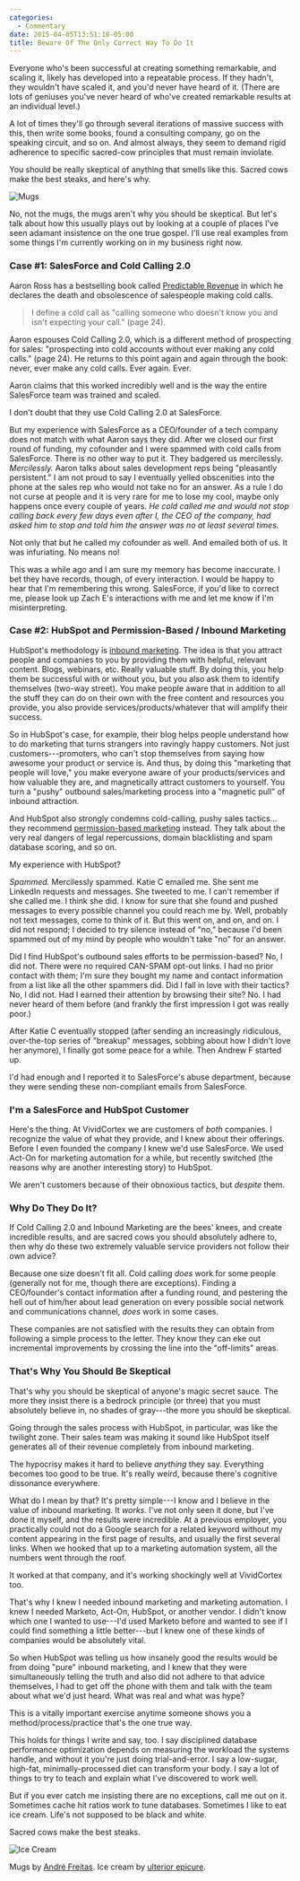 ```yaml
---
categories:
  - Commentary
date: 2015-04-05T13:51:18-05:00
title: Beware Of The Only Correct Way To Do It
---
```


Everyone who's been successful at creating something remarkable, and scaling it,
likely has developed into a repeatable process. If they hadn't, they wouldn't
have scaled it, and you'd never have heard of it. (There are lots of geniuses
you've never heard of who've created remarkable results at an individual level.)

A lot of times they'll go through several iterations of massive success with
this, then write some books, found a consulting company, go on the speaking
circuit, and so on. And almost always, they seem to demand rigid adherence to
specific sacred-cow principles that must remain inviolate.

You should be really skeptical of anything that smells like this. Sacred cows
make the best steaks, and here's why.

![Mugs](/media/2015/04/mugs.jpg)

<!--more-->

No, not the mugs, the mugs aren't why you should be skeptical. But let's talk
about how this usually plays out by looking at a couple of places I've seen
adamant insistence on the one true gospel.  I'll use real examples from some
things I'm currently working on in my business right now.

### Case #1: SalesForce and Cold Calling 2.0

Aaron Ross has a bestselling book called [Predictable
Revenue](http://www.amazon.com/Predictable-Revenue-Business-Practices-Salesforce-com/dp/0984380213/?tag=xaprb-20) in which he
declares the death and obsolescence of salespeople making cold calls.

> I define a cold call as "calling someone who doesn't know you and isn't
> expecting your call." (page 24).

Aaron espouses Cold Calling 2.0, which is a different method of prospecting for
sales: "prospecting into cold accounts without ever making any cold calls."
(page 24). He returns to this point again and again through the book: never,
ever make any cold calls. Ever again. Ever.

Aaron claims that this worked incredibly well and is the way the entire
SalesForce team was trained and scaled.

I don't doubt that they use Cold Calling 2.0 at SalesForce.

But my experience with SalesForce as a CEO/founder of a tech company does
not match with what Aaron says they did. After we closed our first round of
funding, my cofounder and I were spammed with cold calls from SalesForce.
There is no other way to put it. They badgered us mercilessly. *Mercilessly.*
Aaron talks about sales development reps being "pleasantly persistent." I am not
proud to say I eventually yelled obscenities into the phone at the sales rep who
would not take no for an answer. As a rule I do not curse at people and it is
very rare for me to lose my cool, maybe only happens once every couple of years.
*He cold called me and would not stop calling back every few days even after I,
the CEO of the company, had asked him to stop and told him the answer was no at
least several times.*

Not only that but he called my cofounder as well. And emailed both of us. It was
infuriating. No means no!

This was a while ago and I am sure my memory has become inaccurate. I bet they
have records, though, of every interaction. I would be happy to hear that I'm
remembering this wrong. SalesForce, if you'd like to correct me, please look
up Zach E's interactions with me and let me know if I'm misinterpreting.

### Case #2: HubSpot and Permission-Based / Inbound Marketing

HubSpot's methodology is [inbound
marketing](http://www.hubspot.com/inbound-marketing). The idea is that you attract
people and companies to you by providing them with helpful, relevant
content. Blogs, webinars, etc. Really valuable stuff. By doing this, you
help them be successful with or without you, but you also ask them to
identify themselves (two-way street). You make people aware that in addition to all
the stuff they can do on their own with the free content and resources you
provide, you also provide services/products/whatever that will amplify their
success.

So in HubSpot's case, for example, their blog helps people understand how to do
marketing that turns strangers into ravingly happy customers. Not just
customers---promoters, who can't stop themselves from saying how awesome your
product or service is. And thus, by doing this "marketing that people will
love," you make everyone aware of your products/services and how valuable they
are, and magnetically attract customers to yourself. You turn a "pushy" outbound
sales/marketing process into a "magnetic pull" of inbound attraction.

And HubSpot also strongly condemns cold-calling, pushy sales tactics... they
recommend [permission-based
marketing](http://blog.hubspot.com/blog/tabid/6307/bid/30718/15-Tenets-of-Proper-Email-Marketing-Etiquette.aspx)
instead. They talk about the very real dangers of legal repercussions, domain
blacklisting and spam database scoring, and so on.

My experience with HubSpot?

*Spammed.* Mercilessly spammed. Katie C emailed me. She sent me LinkedIn requests
and messages. She tweeted to me. I can't remember if she called me. I think she
did. I know for sure that she found and pushed messages to every possible
channel you could reach me by. Well, probably not text messages, come to think
of it. But this went on, and on, and on. I did not respond; I decided to try
silence instead of "no," because I'd been spammed out of my mind by people who
wouldn't take "no" for an answer.

Did I find HubSpot's outbound sales efforts to be permission-based? No,
I did not. There were no required CAN-SPAM opt-out links. I had no prior contact
with them; I'm sure they bought my name and contact information from a list like
all the other spammers did. Did I fall in love with their tactics? No, I did
not. Had I earned their attention by browsing their site? No. I had never heard
of them before (and frankly the first impression I got was really poor.)

After Katie C eventually stopped (after sending an increasingly ridiculous,
over-the-top series of "breakup" messages, sobbing about how I didn't love her
anymore), I finally got some peace for a while. Then Andrew F started up.

I'd had enough and I reported it to SalesForce's abuse department, because they
were sending these non-compliant emails from SalesForce.

### I'm a SalesForce and HubSpot Customer

Here's the thing. At VividCortex we are customers of *both* companies. I
recognize the value of what they provide, and I knew about their offerings.
Before I even founded the company I knew we'd use SalesForce. We used Act-On
for marketing automation for a while, but recently switched (the reasons why are
another interesting story) to HubSpot.

We aren't customers because of their obnoxious tactics, but *despite* them.

### Why Do They Do It?

If Cold Calling 2.0 and Inbound Marketing are the bees' knees, and create
incredible results, and are sacred cows you should absolutely adhere to, then
why do these two extremely valuable service providers not follow their own
advice?

Because one size doesn't fit all. Cold calling *does* work for some people
(generally not for me, though there are exceptions). Finding a CEO/founder's
contact information after a funding round, and pestering the hell out of him/her
about lead generation on every possible social network and communications
channel, *does* work in some cases.

These companies are not satisfied with the results they can obtain from
following a simple process to the letter. They know they can eke out incremental
improvements by crossing the line into the "off-limits" areas.

### That's Why You Should Be Skeptical

That's why you should be skeptical of anyone's magic secret sauce. The more they
insist there is a bedrock principle (or three) that you must absolutely believe
in, no shades of gray---the more you should be skeptical.

Going through the sales process with HubSpot, in particular, was like the
twilight zone. Their sales team was making it sound like HubSpot itself
generates all of their revenue completely from inbound marketing.

The hypocrisy makes it hard to believe *anything* they say. Everything becomes
too good to be true.  It's really weird, because there's cognitive dissonance
everywhere.

What do I mean by that? It's pretty simple---I know and I believe in the value
of inbound marketing.  It *works.* I've not only seen it done, but I've done it
myself, and the results were incredible. At a previous employer, you practically
could not do a Google search for a related keyword without my content appearing
in the first page of results, and usually the first several links. When we
hooked that up to a marketing automation system, all the numbers went through
the roof.

It worked at that company, and it's working shockingly well at VividCortex too.

That's why I knew I needed inbound marketing and marketing automation. I knew I
needed Marketo, Act-On, HubSpot, or another vendor. I didn't know which one I
wanted to use---I'd used Marketo before and wanted to see if I could find
something a little better---but I knew one of these kinds of companies would be
absolutely vital.

So when HubSpot was telling us how insanely good the results would be from doing
"pure" inbound marketing, and I knew that they were simultaneously telling the
truth and also did not adhere to that advice themselves, I had to get off the
phone with them and talk with the team about what we'd just heard. What was real
and what was hype?

This is a vitally important exercise anytime someone shows you a
method/process/practice that's the one true way.

This holds for things I write and say, too. I say disciplined database
performance optimization depends on measuring the workload the systems handle,
and without it you're just doing trial-and-error. I say a low-sugar, high-fat,
minimally-processed diet can transform your body. I say a lot of things to try
to teach and explain what I've discovered to work well.

But if you ever catch me insisting there are no exceptions, call me out on it.
Sometimes cache hit ratios work to tune databases. Sometimes I like to eat ice
cream. Life's not supposed to be black and white.

Sacred cows make the best steaks.

![Ice Cream](/media/2015/04/ice-cream.jpg)

Mugs by [André Freitas](https://unsplash.com/andrekerygma). Ice cream by
[ulterior epicure](https://www.flickr.com/photos/ulteriorepicure/364899832/).
